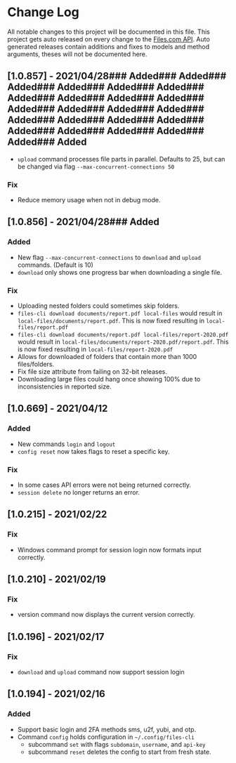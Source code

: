 # Change Log

All notable changes to this project will be documented in this file.
This project gets auto released on every change to the [Files.com API](https://developers.files.com).
Auto generated releases contain additions and fixes to models and method arguments, theses will not be documented here.

## [1.0.857] - 2021/04/28### Added### Added### Added### Added### Added### Added### Added### Added### Added### Added### Added### Added### Added### Added### Added### Added### Added### Added### Added### Added### Added### Added### Added### Added
- `upload` command processes file parts in parallel. Defaults to 25, but can be changed via flag `--max-concurrent-connections 50`

### Fix
- Reduce memory usage when not in debug mode.

## [1.0.856] - 2021/04/28### Added
### Added
- New flag `--max-concurrent-connections` to `download` and `upload` commands. (Default is 10)
- `download` only shows one progress bar when downloading a single file.

### Fix
- Uploading nested folders could sometimes skip folders.
- `files-cli download documents/report.pdf local-files` would result in `local-files/documents/report.pdf`. This is now fixed resulting in `local-files/report.pdf`
- `files-cli download documents/report.pdf local-files/report-2020.pdf` would result in `local-files/documents/report-2020.pdf/report.pdf`. This is now fixed resulting in `local-files/report-2020.pdf`
- Allows for downloaded of folders that contain more than 1000 files/folders.
- Fix file size attribute from failing on 32-bit releases.
- Downloading large files could hang once showing 100% due to inconsistencies in reported size.

## [1.0.669] - 2021/04/12
### Added
- New commands `login` and `logout`
- `config reset` now takes flags to reset a specific key.

### Fix
- In some cases API errors were not being returned correctly.
- `session delete` no longer returns an error.

## [1.0.215] - 2021/02/22
### Fix
- Windows command prompt for session login now formats input correctly.

## [1.0.210] - 2021/02/19
### Fix
- version command now displays the current version correctly.

## [1.0.196] - 2021/02/17
### Fix
- `download` and `upload` command now support session login

## [1.0.194] - 2021/02/16
### Added
- Support basic login and 2FA methods sms, u2f, yubi, and otp.
- Command `config` holds configuration in `~/.config/files-cli`
  - subcommand `set` with flags `subdomain`, `username`, and `api-key`
  - subcommand `reset` deletes the config to start from fresh state.
